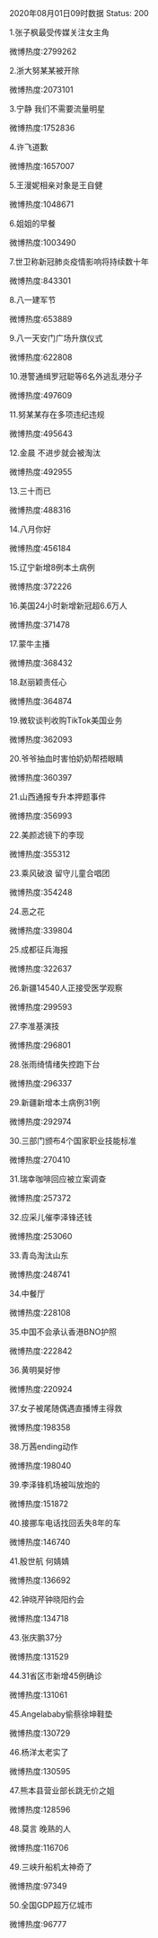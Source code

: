 2020年08月01日09时数据
Status: 200

1.张子枫最受传媒关注女主角

微博热度:2799262

2.浙大努某某被开除

微博热度:2073101

3.宁静 我们不需要流量明星

微博热度:1752836

4.许飞道歉

微博热度:1657007

5.王漫妮相亲对象是王自健

微博热度:1048671

6.姐姐的早餐

微博热度:1003490

7.世卫称新冠肺炎疫情影响将持续数十年

微博热度:843301

8.八一建军节

微博热度:653889

9.八一天安门广场升旗仪式

微博热度:622808

10.港警通缉罗冠聪等6名外逃乱港分子

微博热度:497609

11.努某某存在多项违纪违规

微博热度:495643

12.金晨 不进步就会被淘汰

微博热度:492955

13.三十而已

微博热度:488316

14.八月你好

微博热度:456184

15.辽宁新增8例本土病例

微博热度:372226

16.美国24小时新增新冠超6.6万人

微博热度:371478

17.蒙牛主播

微博热度:368432

18.赵丽颖责任心

微博热度:364874

19.微软谈判收购TikTok美国业务

微博热度:362093

20.爷爷抽血时害怕奶奶帮捂眼睛

微博热度:360397

21.山西通报专升本押题事件

微博热度:356993

22.美颜滤镜下的李现

微博热度:355312

23.乘风破浪 留守儿童合唱团

微博热度:354248

24.恶之花

微博热度:339804

25.成都征兵海报

微博热度:322637

26.新疆14540人正接受医学观察

微博热度:299593

27.李准基演技

微博热度:296801

28.张雨绮情绪失控跑下台

微博热度:296337

29.新疆新增本土病例31例

微博热度:292974

30.三部门颁布4个国家职业技能标准

微博热度:270410

31.瑞幸咖啡回应被立案调查

微博热度:257372

32.应采儿催李泽锋还钱

微博热度:253060

33.青岛淘汰山东

微博热度:248741

34.中餐厅

微博热度:228108

35.中国不会承认香港BNO护照

微博热度:222842

36.黄明昊好惨

微博热度:220924

37.女子被尾随偶遇直播博主得救

微博热度:198358

38.万茜ending动作

微博热度:198040

39.李泽锋机场被叫放炮的

微博热度:151872

40.接挪车电话找回丢失8年的车

微博热度:146740

41.殷世航 何婧婧

微博热度:136692

42.钟晓芹钟晓阳约会

微博热度:134718

43.张庆鹏37分

微博热度:131529

44.31省区市新增45例确诊

微博热度:131061

45.Angelababy偷蔡徐坤鞋垫

微博热度:130729

46.杨洋太老实了

微博热度:130595

47.熊本县营业部长跳无价之姐

微博热度:128596

48.莫言 晚熟的人

微博热度:116706

49.三峡升船机太神奇了

微博热度:97349

50.全国GDP超万亿城市

微博热度:96777

